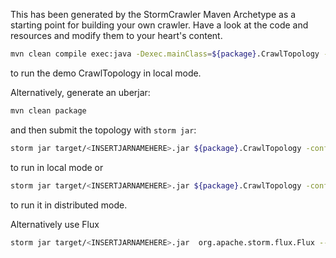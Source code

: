 This has been generated by the StormCrawler Maven Archetype as a starting point for building your own crawler.
Have a look at the code and resources and modify them to your heart's content. 

``` sh
mvn clean compile exec:java -Dexec.mainClass=${package}.CrawlTopology -Dexec.args="-conf crawler-conf.yaml -local"
```
to run the demo CrawlTopology in local mode.

Alternatively, generate an uberjar:
``` sh
mvn clean package
```
and then submit the topology with `storm jar`:

``` sh
storm jar target/<INSERTJARNAMEHERE>.jar ${package}.CrawlTopology -conf crawler-conf.yaml -local
```

to run in local mode or 


``` sh
storm jar target/<INSERTJARNAMEHERE>.jar ${package}.CrawlTopology -conf crawler-conf.yaml
```

to run it in distributed mode.

Alternatively use Flux 

``` sh
storm jar target/<INSERTJARNAMEHERE>.jar  org.apache.storm.flux.Flux --local crawler.flux
```
